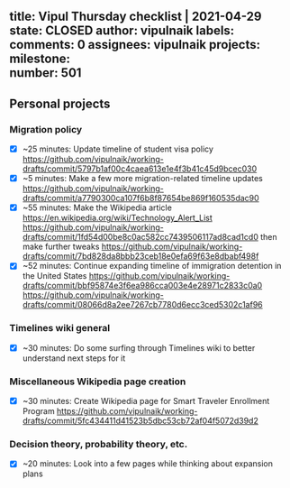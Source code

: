 title:	Vipul Thursday checklist | 2021-04-29
state:	CLOSED
author:	vipulnaik
labels:	
comments:	0
assignees:	vipulnaik
projects:	
milestone:	
number:	501
--
## Personal projects

### Migration policy

- [x] ~25 minutes: Update timeline of student visa policy https://github.com/vipulnaik/working-drafts/commit/5797b1af00c4caea613e1e4f3b41c45d9bcec030
- [x] ~5 minutes: Make a few more migration-related timeline updates https://github.com/vipulnaik/working-drafts/commit/a7790300ca107f6b8f87654be869f160535dac90 
- [x] ~55 minutes: Make the Wikipedia article https://en.wikipedia.org/wiki/Technology_Alert_List https://github.com/vipulnaik/working-drafts/commit/1fd54d00be8c0ac582cc7439506117ad8cad1cd0 then make further tweaks https://github.com/vipulnaik/working-drafts/commit/7bd828da8bbb23ceb18e0efa69f63e8dbabf498f
- [x] ~52 minutes: Continue expanding timeline of immigration detention in the United States https://github.com/vipulnaik/working-drafts/commit/bbf95874e3f6ea986cca003e4e28971c2833c0a0 https://github.com/vipulnaik/working-drafts/commit/08066d8a2ee7267cb7780d6ecc3ced5302c1af96

### Timelines wiki general

- [x] ~30 minutes: Do some surfing through Timelines wiki to better understand next steps for it

### Miscellaneous Wikipedia page creation

- [x] ~30 minutes: Create Wikipedia page for Smart Traveler Enrollment Program https://github.com/vipulnaik/working-drafts/commit/5fc434411d41523b5dbc53cb72af04f5072d39d2

### Decision theory,  probability theory, etc.

- [x] ~20 minutes: Look into a few pages while thinking about expansion plans
